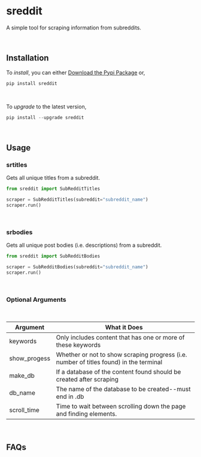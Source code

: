 # sreddit
A simple tool for scraping information from subreddits.

<br>

## **Installation**
To *install*, you can either [Download the Pypi Package](https://pypi.org/project/sreddit/#files) or,
```python
pip install sreddit
```

<br>

To *upgrade* to the latest version,
```python
pip install --upgrade sreddit
```

<br>


## **Usage**
### **srtitles**
Gets all unique titles from a subreddit.

```python
from sreddit import SubRedditTitles

scraper = SubRedditTitles(subreddit="subreddit_name")
scraper.run()
```

<br>

### **srbodies**
Gets all unique post bodies (i.e. descriptions) from a subreddit.

```python
from sreddit import SubRedditBodies

scraper = SubRedditBodies(subreddit="subreddit_name")
scraper.run()
```

<br>

### **Optional Arguments**

<br>

| **Argument** | **What it Does**                                                                       |
|-----------------------|----------------------------------------------------------------------------------------|
| keywords              | Only includes content that has one or more of these keywords                           |
| show_progess          | Whether or not to show scraping progress (i.e. number of titles found) in the terminal |
| make_db               | If a database of the content found should be created after scraping                    |
| db_name               | The name of the database to be created--must end in .db                                |
| scroll_time           | Time to wait between scrolling down the page and finding elements.                     |


<br>

## **FAQs**